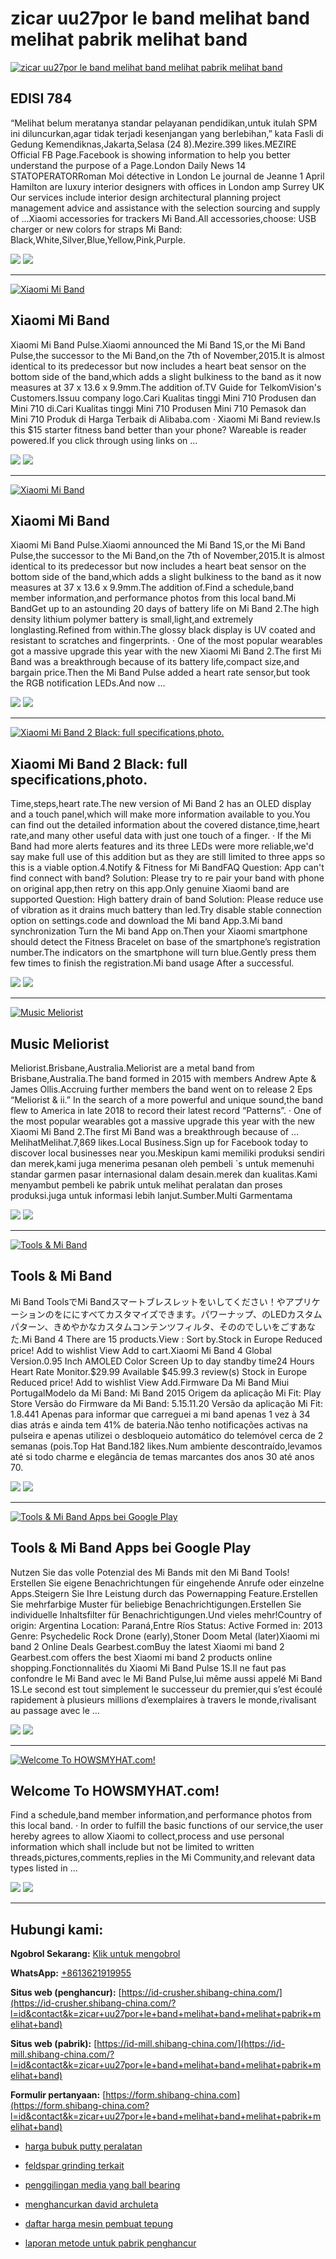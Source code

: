 # zicar uu27por le band melihat band melihat pabrik melihat band

<a href="https://swt.shibang-china.com/?l=id&img&k=zicar+uu27por+le+band+melihat+band+melihat+pabrik+melihat+band" target="_blank">![zicar uu27por le band melihat band melihat pabrik melihat band](http://static.shibang-china.com/all-800x300/1029.jpg)</a>

## EDISI 784
“Melihat belum meratanya standar pelayanan pendidikan,untuk itulah SPM ini diluncurkan,agar tidak terjadi kesenjangan yang berlebihan,” kata Fasli di Gedung Kemendiknas,Jakarta,Selasa (24 8).Mezire.399 likes.MEZIRE Official FB Page.Facebook is showing information to help you better understand the purpose of a Page.London Daily News 14 STATOPERATORRoman Moi d&#233;tective in London Le journal de Jeanne 1 April Hamilton are luxury interior designers with offices in London amp Surrey UK Our services include interior design architectural planning project management advice and assistance with the selection sourcing and supply of …Xiaomi accessories for trackers Mi Band.All accessories,choose: USB charger or new colors for straps Mi Band: Black,White,Silver,Blue,Yellow,Pink,Purple.


<a href="https://whatsapp.shibangsoft.com/WhatsApp.php" target="_blank" title="WhatsApp">![](http://static.shibang-china.com/icon/whatsapp.png)</a> <a href="https://swt.shibang-china.com/?l=id&icon&k=zicar+uu27por+le+band+melihat+band+melihat+pabrik+melihat+band" target="_blank">![](http://static.shibang-china.com/icon/chat-id.png)</a>

---

<a href="https://swt.shibang-china.com/?l=id&img&k=zicar+uu27por+le+band+melihat+band+melihat+pabrik+melihat+band" target="_blank">![Xiaomi Mi Band](http://static.shibang-china.com/all-800x300/1079.jpg)</a>

## Xiaomi Mi Band
Xiaomi Mi Band Pulse.Xiaomi announced the Mi Band 1S,or the Mi Band Pulse,the successor to the Mi Band,on the 7th of November,2015.It is almost identical to its predecessor but now includes a heart beat sensor on the bottom side of the band,which adds a slight bulkiness to the band as it now measures at 37 x 13.6 x 9.9mm.The addition of.TV Guide for TelkomVision's Customers.Issuu company logo.Cari Kualitas tinggi Mini 710 Produsen dan Mini 710 di.Cari Kualitas tinggi Mini 710 Produsen Mini 710 Pemasok dan Mini 710 Produk di Harga Terbaik di Alibaba.com&nbsp;&#0183;&#32;Xiaomi Mi Band review.Is this $15 starter fitness band better than your phone? Wareable is reader powered.If you click through using links on …


<a href="https://whatsapp.shibangsoft.com/WhatsApp.php" target="_blank" title="WhatsApp">![](http://static.shibang-china.com/icon/whatsapp.png)</a> <a href="https://swt.shibang-china.com/?l=id&icon&k=zicar+uu27por+le+band+melihat+band+melihat+pabrik+melihat+band" target="_blank">![](http://static.shibang-china.com/icon/chat-id.png)</a>

---

<a href="https://swt.shibang-china.com/?l=id&img&k=zicar+uu27por+le+band+melihat+band+melihat+pabrik+melihat+band" target="_blank">![Xiaomi Mi Band](http://static.shibang-china.com/all-800x300/986.jpg)</a>

## Xiaomi Mi Band
Xiaomi Mi Band Pulse.Xiaomi announced the Mi Band 1S,or the Mi Band Pulse,the successor to the Mi Band,on the 7th of November,2015.It is almost identical to its predecessor but now includes a heart beat sensor on the bottom side of the band,which adds a slight bulkiness to the band as it now measures at 37 x 13.6 x 9.9mm.The addition of.Find a schedule,band member information,and performance photos from this local band.Mi BandGet up to an astounding 20 days of battery life on Mi Band 2.The high density lithium polymer battery is small,light,and extremely longlasting.Refined from within.The glossy black display is UV coated and resistant to scratches and fingerprints.&nbsp;&#0183;&#32;One of the most popular wearables got a massive upgrade this year with the new Xiaomi Mi Band 2.The first Mi Band was a breakthrough because of its battery life,compact size,and bargain price.Then the Mi Band Pulse added a heart rate sensor,but took the RGB notification LEDs.And now …


<a href="https://whatsapp.shibangsoft.com/WhatsApp.php" target="_blank" title="WhatsApp">![](http://static.shibang-china.com/icon/whatsapp.png)</a> <a href="https://swt.shibang-china.com/?l=id&icon&k=zicar+uu27por+le+band+melihat+band+melihat+pabrik+melihat+band" target="_blank">![](http://static.shibang-china.com/icon/chat-id.png)</a>

---

<a href="https://swt.shibang-china.com/?l=id&img&k=zicar+uu27por+le+band+melihat+band+melihat+pabrik+melihat+band" target="_blank">![Xiaomi Mi Band 2 Black: full specifications,photo.](http://static.shibang-china.com/all-800x300/296.jpg)</a>

## Xiaomi Mi Band 2 Black: full specifications,photo.
Time,steps,heart rate.The new version of Mi Band 2 has an OLED display and a touch panel,which will make more information available to you.You can find out the detailed information about the covered distance,time,heart rate,and many other useful data with just one touch of a finger.&nbsp;&#0183;&#32;If the Mi Band had more alerts features and its three LEDs were more reliable,we'd say make full use of this addition but as they are still limited to three apps so this is a viable option.4.Notify &amp; Fitness for Mi BandFAQ Question: App can't find connect with band? Solution: Please try to re pair your band with phone on original app,then retry on this app.Only genuine Xiaomi band are supported Question: High battery drain of band Solution: Please reduce use of vibration as it drains much battery than led.Try disable stable connection option on settings.code and download the Mi band App.3.Mi band synchronization Turn the Mi band App on.Then your Xiaomi smartphone should detect the Fitness Bracelet on base of the smartphone’s registration number.The indicators on the smartphone will turn blue.Gently press them few times to finish the registration.Mi band usage After a successful.


<a href="https://whatsapp.shibangsoft.com/WhatsApp.php" target="_blank" title="WhatsApp">![](http://static.shibang-china.com/icon/whatsapp.png)</a> <a href="https://swt.shibang-china.com/?l=id&icon&k=zicar+uu27por+le+band+melihat+band+melihat+pabrik+melihat+band" target="_blank">![](http://static.shibang-china.com/icon/chat-id.png)</a>

---

<a href="https://swt.shibang-china.com/?l=id&img&k=zicar+uu27por+le+band+melihat+band+melihat+pabrik+melihat+band" target="_blank">![Music Meliorist](http://static.shibang-china.com/all-800x300/1164.jpg)</a>

## Music Meliorist
Meliorist.Brisbane,Australia.Meliorist are a metal band from Brisbane,Australia.The band formed in 2015 with members Andrew Apte &amp; James Ollis.Accruing further members the band went on to release 2 Eps “Meliorist &amp; ii.” In the search of a more powerful and unique sound,the band flew to America in late 2018 to record their latest record “Patterns”.&nbsp;&#0183;&#32;One of the most popular wearables got a massive upgrade this year with the new Xiaomi Mi Band 2.The first Mi Band was a breakthrough because of …MelihatMelihat.7,869 likes.Local Business.Sign up for Facebook today to discover local businesses near you.Meskipun kami memiliki produksi sendiri dan merek,kami juga menerima pesanan oleh pembeli `s untuk memenuhi standar garmen pasar internasional dalam desain.merek dan kualitas.Kami menyambut pembeli ke pabrik untuk melihat peralatan dan proses produksi.juga untuk informasi lebih lanjut.Sumber.Multi Garmentama


<a href="https://whatsapp.shibangsoft.com/WhatsApp.php" target="_blank" title="WhatsApp">![](http://static.shibang-china.com/icon/whatsapp.png)</a> <a href="https://swt.shibang-china.com/?l=id&icon&k=zicar+uu27por+le+band+melihat+band+melihat+pabrik+melihat+band" target="_blank">![](http://static.shibang-china.com/icon/chat-id.png)</a>

---

<a href="https://swt.shibang-china.com/?l=id&img&k=zicar+uu27por+le+band+melihat+band+melihat+pabrik+melihat+band" target="_blank">![Tools &amp; Mi Band](http://static.shibang-china.com/all-800x300/1408.jpg)</a>

## Tools &amp; Mi Band
Mi Band ToolsでMi Bandスマートブレスレットをいしてください！やアプリケーションのをににすべてカスタマイズできます。パワーナップ、のLEDカスタムパターン、きめやかなカスタムコンテンツフィルタ、そののでしいをごすあなた.Mi Band 4 There are 15 products.View : Sort by.Stock in Europe Reduced price! Add to wishlist View Add to cart.Xiaomi Mi Band 4 Global Version.0.95 Inch AMOLED Color Screen Up to day standby time24 Hours Heart Rate Monitor.$29.99 Available $45.99.3 review(s) Stock in Europe Reduced price! Add to wishlist View Add.Firmware Da Mi Band Miui PortugalModelo da Mi Band: Mi Band 2015 Origem da aplica&#231;&#227;o Mi Fit: Play Store Vers&#227;o do Firmware da Mi Band: 5.15.11.20 Vers&#227;o da aplica&#231;&#227;o Mi Fit: 1.8.441 Apenas para informar que carreguei a mi band apenas 1 vez &#224; 34 dias atr&#225;s e ainda tem 41% de bateria.N&#227;o tenho notifica&#231;&#245;es activas na pulseira e apenas utilizei o desbloqueio autom&#225;tico do telem&#243;vel cerca de 2 semanas (pois.Top Hat Band.182 likes.Num ambiente descontra&#237;do,levamos at&#233; si todo charme e eleg&#226;ncia de temas marcantes dos anos 30 at&#233; anos 70.


<a href="https://whatsapp.shibangsoft.com/WhatsApp.php" target="_blank" title="WhatsApp">![](http://static.shibang-china.com/icon/whatsapp.png)</a> <a href="https://swt.shibang-china.com/?l=id&icon&k=zicar+uu27por+le+band+melihat+band+melihat+pabrik+melihat+band" target="_blank">![](http://static.shibang-china.com/icon/chat-id.png)</a>

---

<a href="https://swt.shibang-china.com/?l=id&img&k=zicar+uu27por+le+band+melihat+band+melihat+pabrik+melihat+band" target="_blank">![Tools &amp; Mi Band Apps bei Google Play](http://static.shibang-china.com/all-800x300/1216.jpg)</a>

## Tools &amp; Mi Band Apps bei Google Play
Nutzen Sie das volle Potenzial des Mi Bands mit den Mi Band Tools! Erstellen Sie eigene Benachrichtungen f&#252;r eingehende Anrufe oder einzelne Apps.Steigern Sie Ihre Leistung durch das Powernapping Feature.Erstellen Sie mehrfarbige Muster f&#252;r beliebige Benachrichtigungen.Erstellen Sie individuelle Inhaltsfilter f&#252;r Benachrichtigungen.Und vieles mehr!Country of origin: Argentina Location: Paran&#225;,Entre R&#237;os Status: Active Formed in: 2013 Genre: Psychedelic Rock Drone (early),Stoner Doom Metal (later)Xiaomi mi band 2 Online Deals Gearbest.comBuy the latest Xiaomi mi band 2 Gearbest.com offers the best Xiaomi mi band 2 products online shopping.Fonctionnalit&#233;s du Xiaomi Mi Band Pulse 1S.Il ne faut pas confondre le Mi Band avec le Mi Band Pulse,lui m&#234;me aussi appel&#233; Mi Band 1S.Le second est tout simplement le successeur du premier,qui s’est &#233;coul&#233; rapidement &#224; plusieurs millions d’exemplaires &#224; travers le monde,rivalisant au passage avec le …


<a href="https://whatsapp.shibangsoft.com/WhatsApp.php" target="_blank" title="WhatsApp">![](http://static.shibang-china.com/icon/whatsapp.png)</a> <a href="https://swt.shibang-china.com/?l=id&icon&k=zicar+uu27por+le+band+melihat+band+melihat+pabrik+melihat+band" target="_blank">![](http://static.shibang-china.com/icon/chat-id.png)</a>

---

<a href="https://swt.shibang-china.com/?l=id&img&k=zicar+uu27por+le+band+melihat+band+melihat+pabrik+melihat+band" target="_blank">![Welcome To HOWSMYHAT.com!](http://static.shibang-china.com/all-800x300/374.jpg)</a>

## Welcome To HOWSMYHAT.com!
Find a schedule,band member information,and performance photos from this local band.&nbsp;&#0183;&#32;In order to fulfill the basic functions of our service,the user hereby agrees to allow Xiaomi to collect,process and use personal information which shall include but not be limited to written threads,pictures,comments,replies in the Mi Community,and relevant data types listed in …

<a href="https://whatsapp.shibangsoft.com/WhatsApp.php" target="_blank" title="WhatsApp">![](http://static.shibang-china.com/icon/whatsapp.png)</a> <a href="https://swt.shibang-china.com/?l=id&icon&k=zicar+uu27por+le+band+melihat+band+melihat+pabrik+melihat+band" target="_blank">![](http://static.shibang-china.com/icon/chat-id.png)</a>

---
## Hubungi kami:

**Ngobrol Sekarang:** [Klik untuk mengobrol](https://swt.shibang-china.com?l=id&contact&k=zicar+uu27por+le+band+melihat+band+melihat+pabrik+melihat+band)

**WhatsApp:**  [+8613621919955](https://whatsapp.shibangsoft.com/WhatsApp.php)

**Situs web (penghancur):** [https://id-crusher.shibang-china.com/](https://id-crusher.shibang-china.com/?l=id&contact&k=zicar+uu27por+le+band+melihat+band+melihat+pabrik+melihat+band)

**Situs web (pabrik):** [https://id-mill.shibang-china.com/](https://id-mill.shibang-china.com/?l=id&contact&k=zicar+uu27por+le+band+melihat+band+melihat+pabrik+melihat+band)

**Formulir pertanyaan:** [https://form.shibang-china.com](https://form.shibang-china.com?l=id&contact&k=zicar+uu27por+le+band+melihat+band+melihat+pabrik+melihat+band)

* [harga bubuk putty peralatan](../46/harga%20bubuk%20putty%20peralatan.md)

* [feldspar grinding terkait](../46/feldspar%20grinding%20terkait.md)

* [penggilingan media yang ball bearing](../43/penggilingan%20media%20yang%20ball%20bearing.md)

* [menghancurkan david archuleta](../45/menghancurkan%20david%20archuleta.md)

* [daftar harga mesin pembuat tepung](../45/daftar%20harga%20mesin%20pembuat%20tepung.md)

* [laporan metode untuk pabrik penghancur](../41/laporan%20metode%20untuk%20pabrik%20penghancur.md)